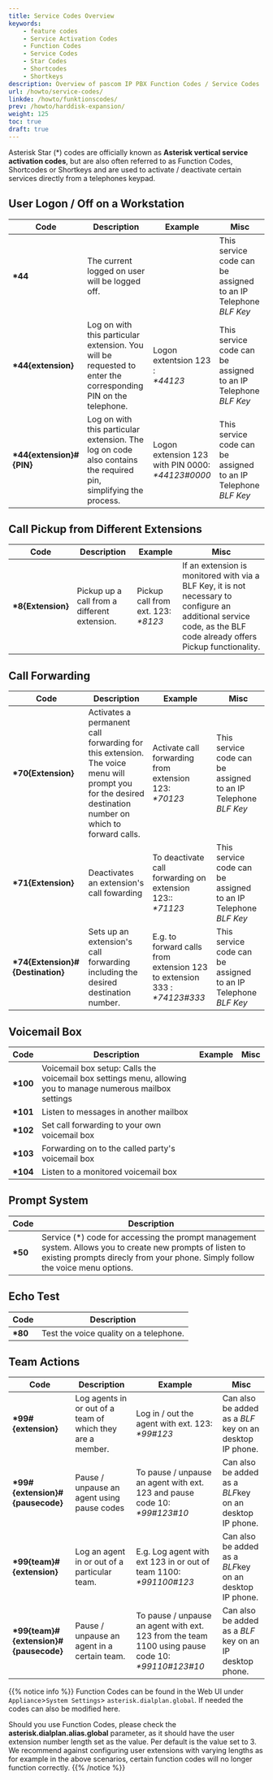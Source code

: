 ```yaml
---
title: Service Codes Overview
keywords:
    - feature codes
    - Service Activation Codes
    - Function Codes
    - Service Codes
    - Star Codes
    - Shortcodes
    - Shortkeys
description: Overview of pascom IP PBX Function Codes / Service Codes
url: /howto/service-codes/
linkde: /howto/funktionscodes/
prev: /howto/harddisk-expansion/
weight: 125
toc: true
draft: true
---
```


Asterisk Star (*) codes are officially known as **Asterisk vertical service activation codes**, but are also often referred to as Function Codes, Shortcodes or Shortkeys and are used to activate / deactivate certain services directly from a telephones keypad.

## User Logon / Off on a Workstation

|Code|Description|Example|Misc|
|---|---|---|---|
|**\*44**|The current logged on user will be logged off.||This service code can be assigned to an IP Telephone *BLF Key*|
|**\*44{extension}**|Log on with this particular extension. You will be requested to enter the corresponding PIN on the telephone.|Logon extentsion 123 :<br>*\*44123*| This service code can be assigned to an IP Telephone *BLF Key*|
|**\*44{extension}#{PIN}**|Log on with this particular extension. The log on code also contains the required pin, simplifying the process.|Logon extension 123 with PIN 0000:<br>*\*44123#0000*|This service code can be assigned to an IP Telephone *BLF Key*|


## Call Pickup from Different Extensions

|Code|Description|Example|Misc|
|---|---|---|---|
|**\*8{Extension}**|Pickup up a call from a different extension.|Pickup call from ext. 123:<br>*\*8123*|If an extension is monitored with via a BLF Key, it is not necessary to configure an additional service code, as the BLF code already offers Pickup functionality.|


## Call Forwarding

|Code|Description|Example|Misc|
|---|---|---|---|
|**\*70{Extension}**|Activates a permanent call forwarding for this extension. The voice menu will prompt you for the desired destination number on which to forward calls.|Activate call forwarding from extension 123:<br>*\*70123*| This service code can be assigned to an IP Telephone *BLF Key*|
|**\*71{Extension}**|Deactivates an extension's call fowarding|To deactivate call forwarding on extension 123::<br>*\*71123*|This service code can be assigned to an IP Telephone *BLF Key*|
|**\*74{Extension}#{Destination}**|Sets up an extension's call forwarding including the desired destination number.|E.g. to forward calls from extension 123 to extension 333 :<br>*\*74123#333*|This service code can be assigned to an IP Telephone *BLF Key*|

## Voicemail Box

|Code|Description|Example|Misc|
|---|---|---|---|
|**\*100**|Voicemail box setup: Calls the voicemail box settings menu, allowing you to manage numerous mailbox settings|||
|**\*101**|Listen to messages in another mailbox|||
|**\*102**|Set call forwarding to your own voicemail box|||
|**\*103**|Forwarding on to the called party's voicemail box|||
|**\*104**|Listen to a monitored voicemail box|||

## Prompt System

|Code|Description|
|---|---|
|**\*50**|Service (*) code for accessing the prompt management system. Allows you to create new prompts of listen to existing prompts direcly from your phone. Simply follow the voice menu options.|

## Echo Test

|Code|Description|
|---|---|
|**\*80**|Test the voice quality on a telephone.|

## Team Actions

|Code|Description|Example|Misc|
|---|---|---|---|
|**\*99#{extension}**|Log agents in or out of a team of which they are a member.|Log in / out the agent with ext. 123:<br>*\*99#123*|Can also be added as a *BLF* key on an desktop IP phone.|
|**\*99#{extension}#{pausecode}**|Pause / unpause an agent using pause codes|To pause / unpause an agent with ext. 123 and pause code 10:<br>*\*99#123#10*|Can also be added as a *BLF*key on an desktop IP phone.|
|**\*99{team}#{extension}**|Log an agent in or out of a particular team.|E.g. Log agent with ext 123 in or out of team 1100:<br>*\*991100#123*|Can also be added as a *BLF*key on an desktop IP phone.|
|**\*99{team}#{extension}#{pausecode}**|Pause / unpause an agent in a certain team.|To pause / unpause an agent with ext. 123 from the team 1100 using pause code 10:<br>*\*99110#123#10*|Can also be added as a *BLF* key on an IP desktop phone.|

{{% notice info %}}
Function Codes can be found in the Web UI under `Appliance`>`System Settings`> `asterisk.dialplan.global`. If needed the codes can also be modified here.

Should you use Function Codes, please check the **asterisk.dialplan.alias.global** parameter, as it should have the user extension number length set as the value. Per default is the value set to 3.<br>
We recommend against configuring user extensions with varying lengths as for example in the above scenarios, certain function codes will no longer function correctly.
{{% /notice %}}
